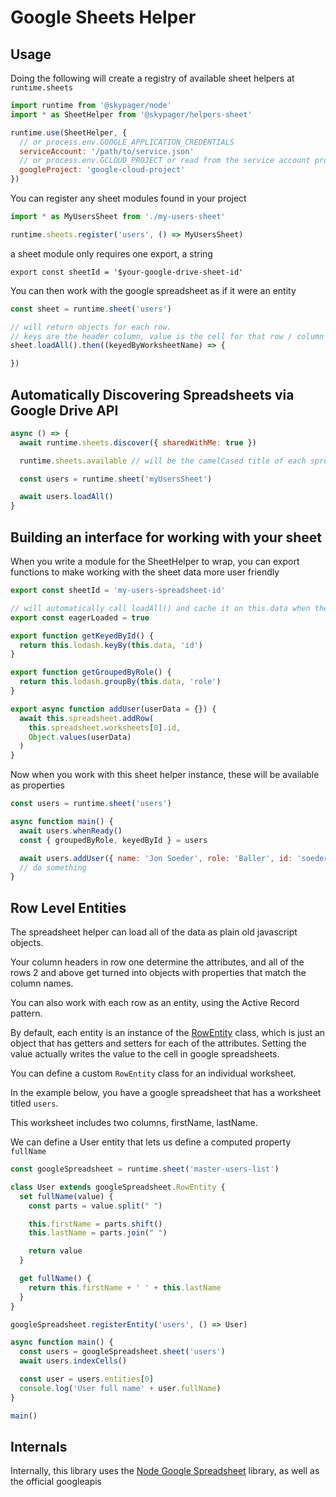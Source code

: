 # Google Sheets Helper

## Usage

Doing the following will create a registry of available sheet helpers at `runtime.sheets`

```javascript
import runtime from '@skypager/node'
import * as SheetHelper from '@skypager/helpers-sheet'

runtime.use(SheetHelper, {
  // or process.env.GOOGLE_APPLICATION_CREDENTIALS
  serviceAccount: '/path/to/service.json'
  // or process.env.GCLOUD_PROJECT or read from the service account project_id
  googleProject: 'google-cloud-project'
})
```

You can register any sheet modules found in your project

```javascript
import * as MyUsersSheet from './my-users-sheet'

runtime.sheets.register('users', () => MyUsersSheet)
```

a sheet module only requires one export, a string

```
export const sheetId = '$your-google-drive-sheet-id'
```

You can then work with the google spreadsheet as if it were an entity

```javascript
const sheet = runtime.sheet('users')

// will return objects for each row.
// keys are the header column, value is the cell for that row / column 
sheet.loadAll().then((keyedByWorksheetName) => {

})
```

## Automatically Discovering Spreadsheets via Google Drive API

```javascript
async () => {
  await runtime.sheets.discover({ sharedWithMe: true })

  runtime.sheets.available // will be the camelCased title of each spreadsheet

  const users = runtime.sheet('myUsersSheet')

  await users.loadAll() 
}
```

## Building an interface for working with your sheet

When you write a module for the SheetHelper to wrap, you can export functions to make working
with the sheet data more user friendly

```javascript
export const sheetId = 'my-users-spreadsheet-id'

// will automatically call loadAll() and cache it on this.data when the helper instance initializes
export const eagerLoaded = true

export function getKeyedById() {
  return this.lodash.keyBy(this.data, 'id')
}

export function getGroupedByRole() {
  return this.lodash.groupBy(this.data, 'role') 
}

export async function addUser(userData = {}) {
  await this.spreadsheet.addRow(
    this.spreadsheet.worksheets[0].id,
    Object.values(userData)
  )
}
```

Now when you work with this sheet helper instance, these will be available as properties

```javascript
const users = runtime.sheet('users')

async function main() {
  await users.whenReady()
  const { groupedByRole, keyedById } = users

  await users.addUser({ name: 'Jon Soeder', role: 'Baller', id: 'soederpop' })
  // do something
}
```

## Row Level Entities

The spreadsheet helper can load all of the data as plain old javascript objects.  

Your column headers in row one determine the attributes, and all of the rows 2 and above get turned into objects with properties that match the column names.

You can also work with each row as an entity, using the Active Record pattern.

By default, each entity is an instance of the [RowEntity](src/RowEntity.js) class, which is just an object that has getters and setters for each of the attributes.  Setting the value actually writes the value to the cell in google spreadsheets.

You can define a custom `RowEntity` class for an individual worksheet.

In the example below, you have a google spreadsheet that has a worksheet titled `users`.  

This worksheet includes two columns, firstName, lastName.

We can define a User entity that lets us define a computed property `fullName`

```javascript
const googleSpreadsheet = runtime.sheet('master-users-list')

class User extends googleSpreadsheet.RowEntity {
  set fullName(value) {
    const parts = value.split(" ")

    this.firstName = parts.shift()
    this.lastName = parts.join(" ")

    return value
  }

  get fullName() {
    return this.firstName + ' ' + this.lastName
  }
}

googleSpreadsheet.registerEntity('users', () => User)

async function main() {
  const users = googleSpreadsheet.sheet('users')
  await users.indexCells()

  const user = users.entities[0]
  console.log('User full name' + user.fullName)
}

main()
```

## Internals

Internally, this library uses the [Node Google Spreadsheet](https://github.com/theoephraim/node-google-spreadsheet) library, as well as the official googleapis
